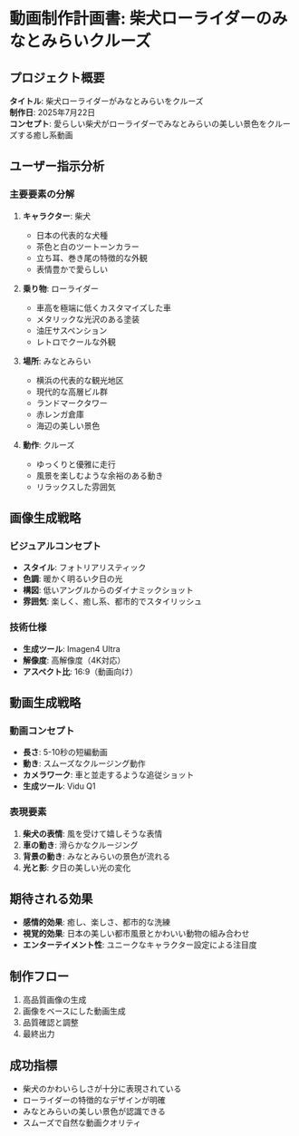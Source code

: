 # 動画制作計画書: 柴犬ローライダーのみなとみらいクルーズ

## プロジェクト概要
**タイトル**: 柴犬ローライダーがみなとみらいをクルーズ  
**制作日**: 2025年7月22日  
**コンセプト**: 愛らしい柴犬がローライダーでみなとみらいの美しい景色をクルーズする癒し系動画

## ユーザー指示分析

### 主要要素の分解
1. **キャラクター**: 柴犬
   - 日本の代表的な犬種
   - 茶色と白のツートーンカラー
   - 立ち耳、巻き尾の特徴的な外観
   - 表情豊かで愛らしい

2. **乗り物**: ローライダー
   - 車高を極端に低くカスタマイズした車
   - メタリックな光沢のある塗装
   - 油圧サスペンション
   - レトロでクールな外観

3. **場所**: みなとみらい
   - 横浜の代表的な観光地区
   - 現代的な高層ビル群
   - ランドマークタワー
   - 赤レンガ倉庫
   - 海辺の美しい景色

4. **動作**: クルーズ
   - ゆっくりと優雅に走行
   - 風景を楽しむような余裕のある動き
   - リラックスした雰囲気

## 画像生成戦略

### ビジュアルコンセプト
- **スタイル**: フォトリアリスティック
- **色調**: 暖かく明るい夕日の光
- **構図**: 低いアングルからのダイナミックショット
- **雰囲気**: 楽しく、癒し系、都市的でスタイリッシュ

### 技術仕様
- **生成ツール**: Imagen4 Ultra
- **解像度**: 高解像度（4K対応）
- **アスペクト比**: 16:9（動画向け）

## 動画生成戦略

### 動画コンセプト
- **長さ**: 5-10秒の短編動画
- **動き**: スムーズなクルージング動作
- **カメラワーク**: 車と並走するような追従ショット
- **生成ツール**: Vidu Q1

### 表現要素
1. **柴犬の表情**: 風を受けて嬉しそうな表情
2. **車の動き**: 滑らかなクルージング
3. **背景の動き**: みなとみらいの景色が流れる
4. **光と影**: 夕日の美しい光の変化

## 期待される効果
- **感情的効果**: 癒し、楽しさ、都市的な洗練
- **視覚的効果**: 日本の美しい都市風景とかわいい動物の組み合わせ
- **エンターテイメント性**: ユニークなキャラクター設定による注目度

## 制作フロー
1. 高品質画像の生成
2. 画像をベースにした動画生成
3. 品質確認と調整
4. 最終出力

## 成功指標
- 柴犬のかわいらしさが十分に表現されている
- ローライダーの特徴的なデザインが明確
- みなとみらいの美しい景色が認識できる
- スムーズで自然な動画クオリティ